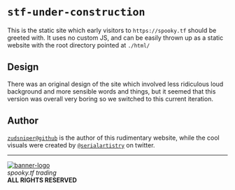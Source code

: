 # `stf-under-construction`
This is the static site which early visitors to `https://spooky.tf` should be greeted with. It uses no custom JS, and can be easily thrown up as a static website with the root directory pointed at `./html/`

## Design
There was an original design of the site which involved less ridiculous loud background and more sensible words and things, but it seemed that this version was overall very boring so we switched to this current iteration.

## Author
[`zudsniper@github`](https://github.com/zudsniper) is the author of this rudimentary website, while the cool visuals were created by [`@serialartistry`](https://twitter.com/serialartistry) on twitter.

<hr>

[![banner-logo](https://user-images.githubusercontent.com/16076573/192673098-48467c36-2d96-43ca-bc02-5ec993989ceb.gif)](https://spooky.tf/)    
*spooky.tf trading*  
**ALL RIGHTS RESERVED**
